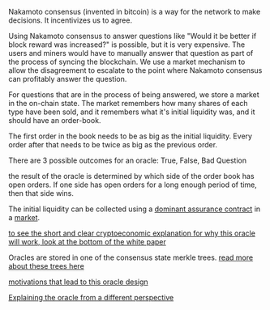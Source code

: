Nakamoto consensus (invented in bitcoin) is a way for the network to make decisions. It incentivizes us to agree.

Using Nakamoto consensus to answer questions like "Would it be better if block reward was increased?" is possible, but it is very expensive. The users and miners would have to manually answer that question as part of the process of syncing the blockchain.
We use a market mechanism to allow the disagreement to escalate to the point where Nakamoto consensus can profitably answer the question.




For questions that are in the process of being answered, we store a market in the on-chain state.
The market remembers how many shares of each type have been sold, and it remembers what it's initial liquidity was, and it should have an order-book.

The first order in the book needs to be as big as the initial liquidity.
Every order after that needs to be twice as big as the previous order.

There are 3 possible outcomes for an oracle:
True, False, Bad Question

the result of the oracle is determined by which side of the order book has open orders. If one side has open orders for a long enough period of time, then that side wins.

The initial liquidity can be collected using a [dominant assurance contract](../use-cases-and-ideas/dominant_assurance_contract.md) in a [market](use-cases-and-ideas/trustless_markets.md).

[to see the short and clear cryptoeconomic explanation for why this oracle will work, look at the bottom of the white paper](white_paper.md)

Oracles are stored in one of the consensus state merkle trees. [read more about these trees here](trees.md)

[motivations that lead to this oracle design](oracle_motivations.md)

[Explaining the oracle from a different perspective](oracle_simple.md)